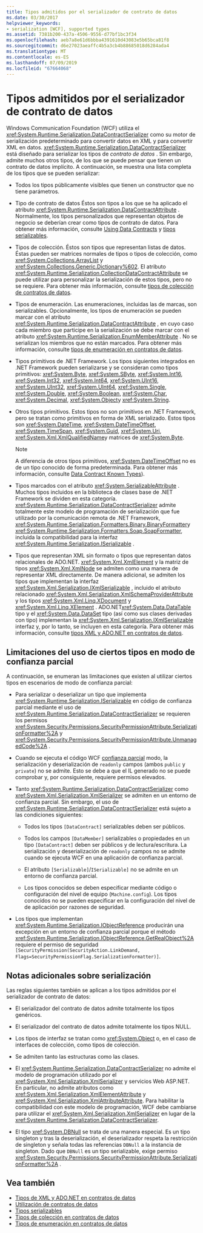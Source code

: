 ```yaml
---
title: Tipos admitidos por el serializador de contrato de datos
ms.date: 03/30/2017
helpviewer_keywords:
- serialization [WCF], supported types
ms.assetid: 7381b200-437a-4506-9556-d77bf1bc3f34
ms.openlocfilehash: aeb7a8e61d6bbba4391610d43083e5b65bca81f8
ms.sourcegitcommit: d6e27023aeaffc4b5a3cb4b88685018d6284ada4
ms.translationtype: MT
ms.contentlocale: es-ES
ms.lasthandoff: 07/09/2019
ms.locfileid: "67664068"
---
```

# <a name="types-supported-by-the-data-contract-serializer"></a>Tipos admitidos por el serializador de contrato de datos

Windows Communication Foundation (WCF) utiliza el <xref:System.Runtime.Serialization.DataContractSerializer> como su motor de serialización predeterminado para convertir datos en XML y para convertir XML en datos. <xref:System.Runtime.Serialization.DataContractSerializer> está diseñado para serializar los tipos de *contrato de datos* . Sin embargo, admite muchos otros tipos, de los que se puede pensar que tienen un contrato de datos implícito. A continuación, se muestra una lista completa de los tipos que se pueden serializar:

- Todos los tipos públicamente visibles que tienen un constructor que no tiene parámetros.

- Tipo de contrato de datos Éstos son tipos a los que se ha aplicado el atributo <xref:System.Runtime.Serialization.DataContractAttribute> . Normalmente, los tipos personalizados que representan objetos de negocio se deberían crear como tipos de contrato de datos. Para obtener más información, consulte [Using Data Contracts](../../../../docs/framework/wcf/feature-details/using-data-contracts.md) y [tipos serializables](../../../../docs/framework/wcf/feature-details/serializable-types.md).

- Tipos de colección. Éstos son tipos que representan listas de datos. Éstas pueden ser matrices normales de tipos o tipos de colección, como <xref:System.Collections.ArrayList> y <xref:System.Collections.Generic.Dictionary%602>. El atributo <xref:System.Runtime.Serialization.CollectionDataContractAttribute> se puede utilizar para personalizar la serialización de estos tipos, pero no se requiere. Para obtener más información, consulte [tipos de colección de contratos de datos](../../../../docs/framework/wcf/feature-details/collection-types-in-data-contracts.md).

- Tipos de enumeración. Las enumeraciones, incluidas las de marcas, son serializables. Opcionalmente, los tipos de enumeración se pueden marcar con el atributo <xref:System.Runtime.Serialization.DataContractAttribute> , en cuyo caso cada miembro que participe en la serialización se debe marcar con el atributo <xref:System.Runtime.Serialization.EnumMemberAttribute> . No se serializan los miembros que no están marcados. Para obtener más información, consulte [tipos de enumeración en contratos de datos](../../../../docs/framework/wcf/feature-details/enumeration-types-in-data-contracts.md).

- Tipos primitivos de .NET Framework. Los tipos siguientes integrados en .NET Framework pueden serializarse y se consideran como tipos primitivos: <xref:System.Byte>, <xref:System.SByte>, <xref:System.Int16>, <xref:System.Int32>, <xref:System.Int64>, <xref:System.UInt16>, <xref:System.UInt32>, <xref:System.UInt64>, <xref:System.Single>, <xref:System.Double>, <xref:System.Boolean>, <xref:System.Char>, <xref:System.Decimal>, <xref:System.Object>y <xref:System.String>.

- Otros tipos primitivos. Estos tipos no son primitivos en .NET Framework, pero se tratan como primitivos en forma de XML serializado. Estos tipos son <xref:System.DateTime>, <xref:System.DateTimeOffset>, <xref:System.TimeSpan>, <xref:System.Guid>, <xref:System.Uri>, <xref:System.Xml.XmlQualifiedName>y matrices de <xref:System.Byte>.

  > [!NOTE]
  > A diferencia de otros tipos primitivos, <xref:System.DateTimeOffset> no es de un tipo conocido de forma predeterminada. Para obtener más información, consulte [Data Contract Known Types](../../../../docs/framework/wcf/feature-details/data-contract-known-types.md)).

- Tipos marcados con el atributo <xref:System.SerializableAttribute> . Muchos tipos incluidos en la biblioteca de clases base de .NET Framework se dividen en esta categoría. <xref:System.Runtime.Serialization.DataContractSerializer> admite totalmente este modelo de programación de serialización que fue utilizado por la comunicación remota de .NET Framework, <xref:System.Runtime.Serialization.Formatters.Binary.BinaryFormatter>y <xref:System.Runtime.Serialization.Formatters.Soap.SoapFormatter>, incluida la compatibilidad para la interfaz <xref:System.Runtime.Serialization.ISerializable> .

- Tipos que representan XML sin formato o tipos que representan datos relacionales de ADO.NET. <xref:System.Xml.XmlElement> y la matriz de tipos <xref:System.Xml.XmlNode> se admiten como una manera de representar XML directamente. De manera adicional, se admiten los tipos que implementan la interfaz <xref:System.Xml.Serialization.IXmlSerializable> , incluido el atributo relacionado <xref:System.Xml.Serialization.XmlSchemaProviderAttribute> y los tipos <xref:System.Xml.Linq.XDocument> y <xref:System.Xml.Linq.XElement> . ADO.NET<xref:System.Data.DataTable> tipo y el <xref:System.Data.DataSet> tipo (así como sus clases derivadas con tipo) implementan la <xref:System.Xml.Serialization.IXmlSerializable> interfaz y, por lo tanto, se incluyen en esta categoría. Para obtener más información, consulte [tipos XML y ADO.NET en contratos de datos](../../../../docs/framework/wcf/feature-details/xml-and-ado-net-types-in-data-contracts.md).

## <a name="limitations-of-using-certain-types-in-partial-trust-mode"></a>Limitaciones del uso de ciertos tipos en modo de confianza parcial

A continuación, se enumeran las limitaciones que existen al utilizar ciertos tipos en escenarios de modo de confianza parcial:

- Para serializar o deserializar un tipo que implementa <xref:System.Runtime.Serialization.ISerializable> en código de confianza parcial mediante el uso de <xref:System.Runtime.Serialization.DataContractSerializer> se requieren los permisos <xref:System.Security.Permissions.SecurityPermissionAttribute.SerializationFormatter%2A> y <xref:System.Security.Permissions.SecurityPermissionAttribute.UnmanagedCode%2A> .

- Cuando se ejecuta el código WCF [confianza parcial](../../../../docs/framework/wcf/feature-details/partial-trust.md) modo, la serialización y deserialización de `readonly` campos (ambos `public` y `private`) no se admite. Esto se debe a que el IL generado no se puede comprobar y, por consiguiente, requiere permisos elevados.

- Tanto <xref:System.Runtime.Serialization.DataContractSerializer> como <xref:System.Xml.Serialization.XmlSerializer> se admiten en un entorno de confianza parcial. Sin embargo, el uso de <xref:System.Runtime.Serialization.DataContractSerializer> está sujeto a las condiciones siguientes:

  - Todos los tipos `[DataContract]` serializables deben ser públicos.

  - Todos los campos `[DataMember]` serializables o propiedades en un tipo `[DataContract]` deben ser públicos y de lectura/escritura. La serialización y deserialización de `readonly` campos no se admite cuando se ejecuta WCF en una aplicación de confianza parcial.

  - El atributo `[Serializable]`/`ISerializable]` no se admite en un entorno de confianza parcial.

  - Los tipos conocidos se deben especificar mediante código o configuración del nivel de equipo (`Machine.config`). Los tipos conocidos no se pueden especificar en la configuración del nivel de de aplicación por razones de seguridad.

- Los tipos que implementan <xref:System.Runtime.Serialization.IObjectReference> producirán una excepción en un entorno de confianza parcial porque el método <xref:System.Runtime.Serialization.IObjectReference.GetRealObject%2A> requiere el permiso de seguridad `[SecurityPermission(SecurityAction.LinkDemand, Flags=SecurityPermissionFlag.SerializationFormatter)]`.

## <a name="additional-notes-on-serialization"></a>Notas adicionales sobre serialización

Las reglas siguientes también se aplican a los tipos admitidos por el serializador de contrato de datos:

- El serializador del contrato de datos admite totalmente los tipos genéricos.

- El serializador del contrato de datos admite totalmente los tipos NULL.

- Los tipos de interfaz se tratan como <xref:System.Object> o, en el caso de interfaces de colección, como tipos de colección.

- Se admiten tanto las estructuras como las clases.

- El <xref:System.Runtime.Serialization.DataContractSerializer> no admite el modelo de programación utilizado por el <xref:System.Xml.Serialization.XmlSerializer> y servicios Web ASP.NET. En particular, no admite atributos como <xref:System.Xml.Serialization.XmlElementAttribute> y <xref:System.Xml.Serialization.XmlAttributeAttribute>. Para habilitar la compatibilidad con este modelo de programación, WCF debe cambiarse para utilizar el <xref:System.Xml.Serialization.XmlSerializer> en lugar de la <xref:System.Runtime.Serialization.DataContractSerializer>.

- El tipo <xref:System.DBNull> se trata de una manera especial. Es un tipo singleton y tras la deserialización, el deserializador respeta la restricción de singleton y señala todas las referencias `DBNull` a la instancia de singleton. Dado que `DBNull` es un tipo serializable, exige permiso <xref:System.Security.Permissions.SecurityPermissionAttribute.SerializationFormatter%2A> .

## <a name="see-also"></a>Vea también

- [Tipos de XML y ADO.NET en contratos de datos](../../../../docs/framework/wcf/feature-details/xml-and-ado-net-types-in-data-contracts.md)
- [Utilización de contratos de datos](../../../../docs/framework/wcf/feature-details/using-data-contracts.md)
- [Tipos serializables](../../../../docs/framework/wcf/feature-details/serializable-types.md)
- [Tipos de colección en contratos de datos](../../../../docs/framework/wcf/feature-details/collection-types-in-data-contracts.md)
- [Tipos de enumeración en contratos de datos](../../../../docs/framework/wcf/feature-details/enumeration-types-in-data-contracts.md)
